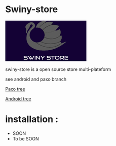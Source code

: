 # Swiny-store

![Logo](logo.png)

swiny-store is a open source store multi-plateform


  see android and paxo branch

[Paxo tree](https://github.com/slohwnix/Swiny-store/tree/Paxo)

[Android tree](https://github.com/slohwnix/Swiny-store/tree/android)

# installation : 

- SOON
- To be SOON
